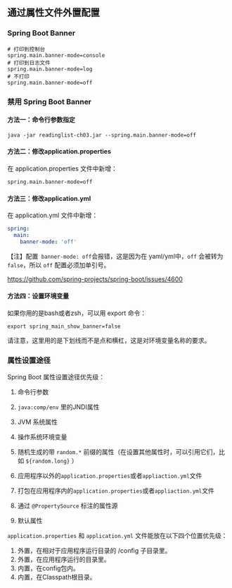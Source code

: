 ## 通过属性文件外置配置

### Spring Boot Banner

```properties
# 打印到控制台
spring.main.banner-mode=console
# 打印到日志文件
spring.main.banner-mode=log
# 不打印
spring.main.banner-mode=off
```

### 禁用 Spring Boot Banner

#### 方法一：命令行参数指定

```
java -jar readinglist-ch03.jar --spring.main.banner-mode=off
```

#### 方法二：修改application.properties

在 application.properties 文件中新增：

```properties
spring.main.banner-mode=off
```

#### 方法三：修改application.yml

在 application.yml 文件中新增：

```yaml
spring:
  main:
    banner-mode: 'off'
```

【注】配置` banner-mode: off`会报错，这是因为在 yaml/yml中，`off` 会被转为 `false`，所以 `off` 配置必须加单引号。

https://github.com/spring-projects/spring-boot/issues/4600

#### 方法四：设置环境变量

如果你用的是bash或者zsh，可以用 export 命令：

```shell
export spring_main_show_banner=false
```

请注意，这里用的是下划线而不是点和横杠，这是对环境变量名称的要求。

### 属性设置途径

Spring Boot 属性设置途径优先级：

1. 命令行参数

2. `java:comp/env` 里的JNDI属性

3. JVM 系统属性

4. 操作系统环境变量

5. 随机生成的带 `random.*` 前缀的属性（在设置其他属性时，可以引用它们，比如 `${random.long}` ）

6. 应用程序以外的`application.properties`或者`appliaction.yml`文件

7. 打包在应用程序内的`application.properties`或者`appliaction.yml`文件

8. 通过 `@PropertySource` 标注的属性源

9. 默认属性

`application.properties` 和 `application.yml` 文件能放在以下四个位置优先级：

1.	外置，在相对于应用程序运行目录的 /config 子目录里。
2.	外置，在应用程序运行的目录里。
3.	内置，在config包内。
4.	内置，在Classpath根目录。